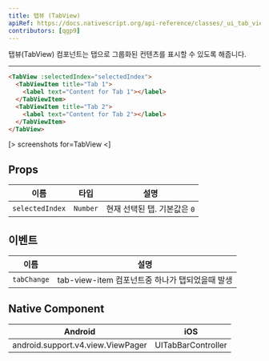 ```yaml
---
title: 탭뷰 (TabView)
apiRef: https://docs.nativescript.org/api-reference/classes/_ui_tab_view_.tabview
contributors: [qgp9]
---
```


탭뷰(TabView) 컴포넌트는 탭으로 그룹화된 컨텐츠를  표시할 수 있도록 해줍니다.

---

```html
<TabView :selectedIndex="selectedIndex">
  <TabViewItem title="Tab 1">
    <label text="Content for Tab 1"></label>
  </TabViewItem>
  <TabViewItem title="Tab 2">
    <label text="Content for Tab 2"></label>
  </TabViewItem>
</TabView>
```

[> screenshots for=TabView <]

## Props

| 이름 | 타입 | 설명 |
|------|------|-------------|
| `selectedIndex` | `Number` | 현재 선택된 탭. 기본값은 `0`

## 이벤트

| 이름 | 설명 |
|------|-------------|
| `tabChange`| tab-view-item 컴포넌트중 하나가 탭되었을때 발생

## Native Component
| Android | iOS |
|---------|-----|
| android.support.v4.view.ViewPager | UITabBarController
